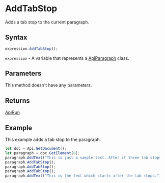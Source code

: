 # AddTabStop

Adds a tab stop to the current paragraph.

## Syntax

```javascript
expression.AddTabStop();
```

`expression` - A variable that represents a [ApiParagraph](../ApiParagraph.md) class.

## Parameters

This method doesn't have any parameters.

## Returns

[ApiRun](../../ApiRun/ApiRun.md)

## Example

This example adds a tab stop to the paragraph.

```javascript editor-docx
let doc = Api.GetDocument();
let paragraph = doc.GetElement(0);
paragraph.AddText("This is just a sample text. After it three tab stops will be added.");
paragraph.AddTabStop();
paragraph.AddTabStop();
paragraph.AddTabStop();
paragraph.AddText("This is the text which starts after the tab stops.");
```
